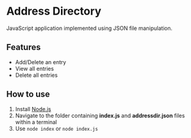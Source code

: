 # Address Directory
JavaScript application implemented using JSON file manipulation.

## Features
- Add/Delete an entry
- View all entries
- Delete all entries

## How to use
1. Install [Node.js](https://nodejs.org/en/download/)
2. Navigate to the folder containing **index.js** and **addressdir.json** files within a terminal
3. Use `node index` or `node index.js`
